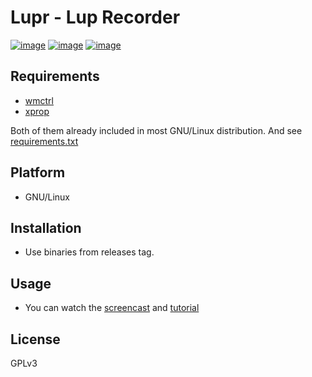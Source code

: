 # Lupr - Lup Recorder

[![image](https://img.shields.io/pypi/v/lupr.svg)](https://pypi.org/project/lupv/)
[![image](https://img.shields.io/pypi/l/lupr.svg)](https://pypi.org/project/lupv/)
[![image](https://img.shields.io/pypi/pyversions/lupr.svg)](https://pypi.org/project/lupv/)

## Requirements

- [wmctrl](https://manpages.debian.org/stretch/wmctrl/wmctrl.1.en.html)
- [xprop](https://manpages.debian.org/stretch/x11-utils/xprop.1.en.html)

Both of them already included in most GNU/Linux distribution. And see [requirements.txt](requirements.txt)

## Platform

- GNU/Linux

## Installation

- Use binaries from releases tag.

## Usage

- You can watch the [screencast](https://youtu.be/E_1ZLqjUyc0) and [tutorial](https://www.youtube.com/watch?v=kMVZ0-XiypY)

## License

GPLv3




